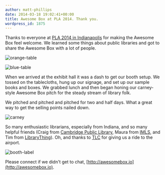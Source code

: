 ```yaml
---
author: matt-phillips
date: 2014-03-18 19:02:41+00:00
title: Awesome Box at PLA 2014. Thank you.
wordpress_id: 1875
---
```


Thanks to everyone at [PLA 2014 in Indianapolis](http://www.placonference.org/) for making the Awesome Box feel welcome. We learned some things about public libraries and got to share the Awesome Box with a lot of people.

![orange-table](https://lil-blog-media.s3.amazonaws.com/2014/03/orange-table.jpg)

![blue-table](https://lil-blog-media.s3.amazonaws.com/2014/03/blue-table.jpg)

When we arrived at the exhibit hall it was a dash to get our booth setup. We tossed on the tablecloths, hung up our signage, and set up our sample books and boxes. We grabbed lunch and then began honing our carney-style Awesome Box pitch for the steady stream of library folk.

We pitched and pitched and pitched for two and half days. What a great way to get the selling points nailed down.

![carney](https://lil-blog-media.s3.amazonaws.com/2014/03/carney.jpg)

So many enthusiastic librarians, especially from Indiana, and so many helpful friends (Craig from [Cambridge Public Library](http://www.cambridgema.gov/cpl.aspx), Maura from [IMLS](http://www.imls.gov/), and Tim from [LibraryThing](https://www.librarything.com/)). Oh, and thanks to [TLC](http://www.tlcdelivers.com/) for giving us a ride to the airport.

![booth-label](https://lil-blog-media.s3.amazonaws.com/2014/03/booth-label.jpg)

Please connect if we didn't get to chat, [http://awesomebox.io](http://awesomebox.io).
